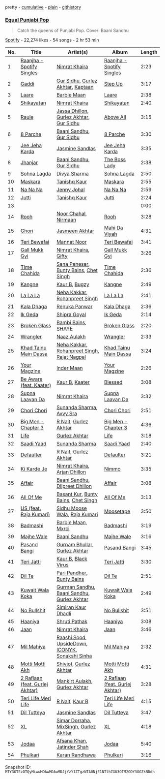 pretty - [cumulative](/playlists/cumulative/37i9dQZF1DWSElo6PPUdZk.md) - [plain](/playlists/plain/37i9dQZF1DWSElo6PPUdZk) - [githistory](https://github.githistory.xyz/mackorone/spotify-playlist-archive/blob/main/playlists/plain/37i9dQZF1DWSElo6PPUdZk)

### [Equal Punjabi Pop](https://open.spotify.com/playlist/37i9dQZF1DWSElo6PPUdZk)

> Catch the queens of Punjabi Pop\. Cover: Baani Sandhu

[Spotify](https://open.spotify.com/user/spotify) - 22,274 likes - 54 songs - 2 hr 53 min

| No. | Title | Artist(s) | Album | Length |
|---|---|---|---|---|
| 1 | [Raanjha \- Spotify Singles](https://open.spotify.com/track/2Xi2rN0Awghch9seTfDmge) | [Nimrat Khaira](https://open.spotify.com/artist/0ea0y5ZxnN5TbEDzNtx5Fk) | [Raanjha \- Spotify Singles](https://open.spotify.com/album/644jvb8ZYS8ySgtUrXM8T0) | 2:23 |
| 2 | [Gaddi](https://open.spotify.com/track/408tsYRN9p77OQvpWouhWj) | [Gur Sidhu](https://open.spotify.com/artist/0QntOArZgiNHoemAzwJPu5), [Gurlez Akhtar](https://open.spotify.com/artist/55kkrbuMkdzPGD7YGA6xrJ), [Kaptaan](https://open.spotify.com/artist/0F4kRjMBP6NrjpEBEoL0Xb) | [Step Up](https://open.spotify.com/album/3r4E0LF4sCrql6Z9TV7nNO) | 3:17 |
| 3 | [Laare](https://open.spotify.com/track/4L6h1muuapCakyu81caEVN) | [Barbie Maan](https://open.spotify.com/artist/0wsuu0i3CbgYaormvhnXat) | [Laare](https://open.spotify.com/album/0o667wDHfJ9lPRl3T1q7iw) | 2:38 |
| 4 | [Shikayatan](https://open.spotify.com/track/4M0gBdxmNHpFql2o3lre9t) | [Nimrat Khaira](https://open.spotify.com/artist/0ea0y5ZxnN5TbEDzNtx5Fk) | [Shikayatan](https://open.spotify.com/album/392bVyibCeU6hQJN494LoW) | 2:40 |
| 5 | [Raule](https://open.spotify.com/track/1IDO3YDXZEpBIT53R6QJSe) | [Jassa Dhillon](https://open.spotify.com/artist/2vJvM1hPBYqDoGBje0kRMd), [Gurlez Akhtar](https://open.spotify.com/artist/55kkrbuMkdzPGD7YGA6xrJ), [Gur Sidhu](https://open.spotify.com/artist/0QntOArZgiNHoemAzwJPu5) | [Above All](https://open.spotify.com/album/5MIukl4CU37RkKANzs0UbG) | 3:15 |
| 6 | [8 Parche](https://open.spotify.com/track/42ETKyApzUl8hTtytFAjen) | [Baani Sandhu](https://open.spotify.com/artist/3tDW6dCyLHiuOq5eKnHCW3), [Gur Sidhu](https://open.spotify.com/artist/0QntOArZgiNHoemAzwJPu5) | [8 Parche](https://open.spotify.com/album/5vMZWQdiqWB8iaeqnBfdRu) | 3:30 |
| 7 | [Jee Jeha Karda](https://open.spotify.com/track/71jkE3pPYmg8v0nrU8Mhn1) | [Jasmine Sandlas](https://open.spotify.com/artist/0mJDQBWytBhOh5JB1DOQ1c) | [Jee Jeha Karda](https://open.spotify.com/album/1xYMYWzzEYlV1yxpjDYojp) | 3:35 |
| 8 | [Jhanjar](https://open.spotify.com/track/5HOzhBs1Oos4eAadzqmjhy) | [Baani Sandhu](https://open.spotify.com/artist/3tDW6dCyLHiuOq5eKnHCW3), [Gur Sidhu](https://open.spotify.com/artist/0QntOArZgiNHoemAzwJPu5) | [The Boss Lady](https://open.spotify.com/album/6RIkd4UrDkJ1N0BUvtuhy3) | 2:38 |
| 9 | [Sohna Lagda](https://open.spotify.com/track/3DIHLEEI2qMVvUi7HNFUWF) | [Divya Sharma](https://open.spotify.com/artist/3Mwru9VTzxMpJQT6J85kEM) | [Sohna Lagda](https://open.spotify.com/album/50wVYIfIIi0TssIiqHcCxH) | 2:50 |
| 10 | [Maskara](https://open.spotify.com/track/2Ln1OxWuG3xTzWDl6DNcsy) | [Tanishq Kaur](https://open.spotify.com/artist/3WooYZ0DIopSIa80iyL16E) | [Maskara](https://open.spotify.com/album/3AGGLTvJpKLcOW6EdZMvuY) | 2:55 |
| 11 | [Na Na Na](https://open.spotify.com/track/6BXzT27RykmZwNSXDffi7j) | [Jenny Johal](https://open.spotify.com/artist/7wM3DMc1NCh9sjDrUf3QOd) | [Na Na Na](https://open.spotify.com/album/1uVZpHsFhGt48a5b8awBPm) | 2:59 |
| 12 | [Jutti](https://open.spotify.com/track/1SdkVBaXo4tplWhol6POlM) | [Tanishq Kaur](https://open.spotify.com/artist/3WooYZ0DIopSIa80iyL16E) | [Jutti](https://open.spotify.com/album/5kSBVzFYKKRpa1OX6yTErb) | 2:24 |
| 13 | [](https://open.spotify.com/track/3HhzqHPEN33a5UCKSfZpgi) | [](https://open.spotify.com/artist/0LyfQWJT6nXafLPZqxe9Of) | [](https://open.spotify.com/album/2jw92hf4mnISbYywvU3Anj) | 0:00 |
| 14 | [Rooh](https://open.spotify.com/track/2HuoVplD1lLM8WYUVDd3gE) | [Noor Chahal](https://open.spotify.com/artist/5nB8qMUrfdM3RTVIhLTmQK), [Nirmaan](https://open.spotify.com/artist/3yCmFr0jQ0hRoaEjpp7Clh) | [Rooh](https://open.spotify.com/album/5obWYzYO5TQJkIoWBx4OHG) | 3:28 |
| 15 | [Ghori](https://open.spotify.com/track/2NNBsoC80svL6FU8mIhn82) | [Jasmeen Akhtar](https://open.spotify.com/artist/26Nqjj62IAXWZJptGopt9C) | [Mahi Da Viyah](https://open.spotify.com/album/799pGvv7ev2JMIMMy8GJCR) | 4:31 |
| 16 | [Teri Bewafai](https://open.spotify.com/track/67Wsd3HufSj49oZFz1cX11) | [Mannat Noor](https://open.spotify.com/artist/0TxBLummgAxRkxn21HrLDp) | [Teri Bewafai](https://open.spotify.com/album/32GB0B0w1MC5qOfU9jwzBi) | 3:41 |
| 17 | [Gall Mukk Gyi](https://open.spotify.com/track/3DWcDfFX2Hb8oNTD4i67yv) | [Nimrat Khaira](https://open.spotify.com/artist/0ea0y5ZxnN5TbEDzNtx5Fk), [Gifty](https://open.spotify.com/artist/5EI0jTvbMGykhnuTBXGQUQ) | [Gall Mukk Gyi](https://open.spotify.com/album/5rJH6PsvkyknJrB7EnmaxR) | 3:26 |
| 18 | [Time Chahida](https://open.spotify.com/track/4NiXbLYDwnA93pAxOO9fw2) | [Sana Panesar](https://open.spotify.com/artist/6tOoWveZi0RsecgXm6cxKf), [Bunty Bains](https://open.spotify.com/artist/4eHycMGKslAXJLcLO4F82x), [Chet Singh](https://open.spotify.com/artist/5aWkTGq5O45ES0fDFmN1Wv) | [Time Chahida](https://open.spotify.com/album/57YtSUNY9HmiA7aJIhnxLi) | 2:36 |
| 19 | [Kangne](https://open.spotify.com/track/6IF6djka6tJw6Eshve4PIw) | [Kaur B](https://open.spotify.com/artist/43iOhUGMAnS6QbPEUYqkpg), [Bugzy](https://open.spotify.com/artist/4bRpEJ8GG67U3heboTulwI) | [Kangne](https://open.spotify.com/album/5OYsNcPXF0WdYSgJB0zVMp) | 2:49 |
| 20 | [La La La](https://open.spotify.com/track/6dMm31vV30QYSLwpcTPznv) | [Neha Kakkar](https://open.spotify.com/artist/5f4QpKfy7ptCHwTqspnSJI), [Rohanpreet Singh](https://open.spotify.com/artist/0oZUBBe32WUJY1WjGzYEG8) | [La La La](https://open.spotify.com/album/4HLctn0Rgefl2sMIYF0XUU) | 2:41 |
| 21 | [Kala Dhaga](https://open.spotify.com/track/1D7hlxCIxeKvBYUVKTa1P9) | [Renuka Panwar](https://open.spotify.com/artist/2wDTo0nO2ZKJN7VUeGmuyg) | [Kala Dhaga](https://open.spotify.com/album/6vHA6JUcG1QvLcZzRJKRiV) | 2:36 |
| 22 | [Ik Geda](https://open.spotify.com/track/5kJVxhYjXnMaY41pzxAGSw) | [Shipra Goyal](https://open.spotify.com/artist/7gOZcXPfLtLbFgUyHGV7cZ) | [Ik Geda](https://open.spotify.com/album/1zvbkv7kQqID6FoSADfVqv) | 2:14 |
| 23 | [Broken Glass](https://open.spotify.com/track/2c8Zm8l8xL2MIscCLrgHNA) | [Bambi Bains](https://open.spotify.com/artist/2HspNtajToyPB9hjki4CVV), [SHAYE](https://open.spotify.com/artist/5bPXhWvQooHOtG2BpoK6Da) | [Broken Glass](https://open.spotify.com/album/1BtsJ1KnKpCjoTYud3z7EU) | 2:20 |
| 24 | [Wrangler](https://open.spotify.com/track/22J4nmeDNKv8OlaFaqgfpr) | [Naaz Aulakh](https://open.spotify.com/artist/4IM8q4PhjHwrBOdITz0eRi) | [Wrangler](https://open.spotify.com/album/2HRm4krnpq1ZuZc9tInKya) | 2:33 |
| 25 | [Khad Tainu Main Dassa](https://open.spotify.com/track/38SHGnYLRMQJ7MzaU6fkCl) | [Neha Kakkar](https://open.spotify.com/artist/5f4QpKfy7ptCHwTqspnSJI), [Rohanpreet Singh](https://open.spotify.com/artist/0oZUBBe32WUJY1WjGzYEG8), [Rajat Nagpal](https://open.spotify.com/artist/4yxICw7joYAxRI2sTRldLB) | [Khad Tainu Main Dassa](https://open.spotify.com/album/2bN1Z69PB8VSh7K9Omt6By) | 3:24 |
| 26 | [Your Magzine](https://open.spotify.com/track/2jF4EIZ3pznUSAhZt5S2fg) | [Inder Maan](https://open.spotify.com/artist/60YDSyRYFWWvHxmWzqcTvK) | [Your Magzine](https://open.spotify.com/album/3i4t9JHuih70k2K0UfbWK5) | 2:26 |
| 27 | [Be Aware \(feat\. Kaater\)](https://open.spotify.com/track/63y0bDChOJ5rSd7PsxvTun) | [Kaur B](https://open.spotify.com/artist/43iOhUGMAnS6QbPEUYqkpg), [Kaater](https://open.spotify.com/artist/12bMjwsp9WCkVM3kscRAUE) | [Blessed](https://open.spotify.com/album/15c0xFkzJnqo87cqR5sOyu) | 3:08 |
| 28 | [Supna Laavan Da](https://open.spotify.com/track/3tXRp4vdz8lFQNI3r2RAFM) | [Nimrat Khaira](https://open.spotify.com/artist/0ea0y5ZxnN5TbEDzNtx5Fk) | [Supna Laavan Da](https://open.spotify.com/album/1QYyTRzohDG1fi1eUQzOGZ) | 3:32 |
| 29 | [Chori Chori](https://open.spotify.com/track/0XJxjocvgG75ixFM66qxuv) | [Sunanda Sharma](https://open.spotify.com/artist/7AKO4PWJ6ToZVUfA5xmsIY), [Avvy Sra](https://open.spotify.com/artist/4qjiRRFcM4WZ0aJ3IHdWPN) | [Chori Chori](https://open.spotify.com/album/1kBvmOFJyTfZTg4cfGHSUS) | 2:51 |
| 30 | [Big Men \- Chapter 3](https://open.spotify.com/track/2Gz1W4urkGIDOxAdbVP6Lm) | [R Nait](https://open.spotify.com/artist/4buk1Dwc5ynSnOGVeMJOON), [Gurlez Akhtar](https://open.spotify.com/artist/55kkrbuMkdzPGD7YGA6xrJ) | [Big Men \- Chapter 3](https://open.spotify.com/album/69sDC46O5neuNkAYRklSuq) | 4:36 |
| 31 | [Life](https://open.spotify.com/track/2W1iYW6m4hW9EOApubE9Tf) | [Gurlez Akhtar](https://open.spotify.com/artist/55kkrbuMkdzPGD7YGA6xrJ) | [Life](https://open.spotify.com/album/6ezeADqN6YlvTaG5w5Cmv5) | 3:18 |
| 32 | [Saadi Yaad](https://open.spotify.com/track/2lQKUDOOg4TELqOacnHwDt) | [Sunanda Sharma](https://open.spotify.com/artist/7AKO4PWJ6ToZVUfA5xmsIY) | [Saadi Yaad](https://open.spotify.com/album/4y0IjnVoYUKqJIr2uhtff6) | 2:40 |
| 33 | [Defaulter](https://open.spotify.com/track/260lfDzVnZHXmIXIvKUNVz) | [R Nait](https://open.spotify.com/artist/4buk1Dwc5ynSnOGVeMJOON), [Gurlez Akhtar](https://open.spotify.com/artist/55kkrbuMkdzPGD7YGA6xrJ) | [Defaulter](https://open.spotify.com/album/4iGipyYHimj6ZMsAzkhQDQ) | 3:21 |
| 34 | [Ki Karde Je](https://open.spotify.com/track/0NFkqpzm3kisw9cG8I36Cy) | [Nimrat Khaira](https://open.spotify.com/artist/0ea0y5ZxnN5TbEDzNtx5Fk), [Arjan Dhillon](https://open.spotify.com/artist/64DvMieEUCdrYKmEIhDt8G) | [Nimmo](https://open.spotify.com/album/6npMtWLVcknfO4NdtIX41K) | 3:35 |
| 35 | [Affair](https://open.spotify.com/track/21SBUUtRtPK2x2OLmZCKTP) | [Baani Sandhu](https://open.spotify.com/artist/3tDW6dCyLHiuOq5eKnHCW3), [Dilpreet Dhillon](https://open.spotify.com/artist/5CGQa62CAweD76eHlDmp1m) | [Affair](https://open.spotify.com/album/4ubZpOzmJp9haVbf9F97hy) | 3:08 |
| 36 | [All Of Me](https://open.spotify.com/track/0A2zRkxaVs0pBEphesliW9) | [Basant Kur](https://open.spotify.com/artist/3G2Xtfb5jyShZFe4Xz67y7), [Bunty Bains](https://open.spotify.com/artist/4eHycMGKslAXJLcLO4F82x), [Chet Singh](https://open.spotify.com/artist/5aWkTGq5O45ES0fDFmN1Wv) | [All Of Me](https://open.spotify.com/album/7HWwodmqi6yfhLjwCrwAl3) | 3:13 |
| 37 | [US \(feat\. Raja Kumari\)](https://open.spotify.com/track/36cqlmc53NqlEUqPJdgUOx) | [Sidhu Moose Wala](https://open.spotify.com/artist/4PULA4EFzYTrxYvOVlwpiQ), [Raja Kumari](https://open.spotify.com/artist/5cBFMoMgcAt03YL2r0tS25) | [Moosetape](https://open.spotify.com/album/45ZIondgVoMB84MQQaUo9T) | 3:50 |
| 38 | [Badmashi](https://open.spotify.com/track/3KlknP4eEYwQBpROyQ8EbP) | [Barbie Maan](https://open.spotify.com/artist/0wsuu0i3CbgYaormvhnXat), [Mxrci](https://open.spotify.com/artist/5Us2dsq4VHlfLbKOrskg7K) | [Badmashi](https://open.spotify.com/album/09u7AjthFXfvIKBVoRG4MM) | 3:19 |
| 39 | [Majhe Wale](https://open.spotify.com/track/6w3Ci44LBc9RlJcjy1QYow) | [Baani Sandhu](https://open.spotify.com/artist/3tDW6dCyLHiuOq5eKnHCW3) | [Majhe Wale](https://open.spotify.com/album/6C7vkwRhZtDvmiNokK2v5z) | 3:16 |
| 40 | [Pasand Bangi](https://open.spotify.com/track/0PQkxMXbAWaqRZfdLxeamN) | [Gurnam Bhullar](https://open.spotify.com/artist/45LSiycLy1JsWUMObvPvpX), [Gurlez Akhtar](https://open.spotify.com/artist/55kkrbuMkdzPGD7YGA6xrJ) | [Pasand Bangi](https://open.spotify.com/album/2PJPQ8mRBTPVOreuUDTJ2X) | 3:45 |
| 41 | [Teri Jatti](https://open.spotify.com/track/0teB0ISjZA5hgT0AcxCSqg) | [Kaur B](https://open.spotify.com/artist/43iOhUGMAnS6QbPEUYqkpg), [Black Virus](https://open.spotify.com/artist/3baDngVJ6Eof0PzTWf42lU) | [Teri Jatti](https://open.spotify.com/album/4AgxwN2tyjQzkgnsi7SMSr) | 3:30 |
| 42 | [Dil Te](https://open.spotify.com/track/2UPFPN46lpcpZCSCrPVjad) | [Pari Pandher](https://open.spotify.com/artist/5FacpiPeQOaDKcKXm1UcyA), [Bunty Bains](https://open.spotify.com/artist/4eHycMGKslAXJLcLO4F82x) | [Dil Te](https://open.spotify.com/album/7ymbaDDS8DT9ObivkZ5bco) | 2:51 |
| 43 | [Kuwait Wala Koka](https://open.spotify.com/track/6rqCGWzwW10e370MIA4lWW) | [Gurman Sandhu](https://open.spotify.com/artist/5ugj60Brzgzl1h08AjGlKN), [Baani Sandhu](https://open.spotify.com/artist/3tDW6dCyLHiuOq5eKnHCW3), [Gurlez Akhtar](https://open.spotify.com/artist/55kkrbuMkdzPGD7YGA6xrJ) | [Kuwait Wala Koka](https://open.spotify.com/album/5Gst6VK89e4LeTHOT0CvAQ) | 2:49 |
| 44 | [No Bullshit](https://open.spotify.com/track/4pHNcvzZ5lnCJCJzxfFBZn) | [Simiran Kaur Dhadli](https://open.spotify.com/artist/6HDjrqj5bbSESYOj89PtP9) | [No Bullshit](https://open.spotify.com/album/1FjzgqFWa03yqQ46NKOeSS) | 3:51 |
| 45 | [Haaniya](https://open.spotify.com/track/01rsvFmtiW3Cr5oMW1RA9m) | [Shruti Pathak](https://open.spotify.com/artist/3wZBspj86lRk2XLf4gfnSE) | [Haaniya](https://open.spotify.com/album/6EMMY5bwElZSSlwzw8XNA7) | 3:08 |
| 46 | [Jaan](https://open.spotify.com/track/3WYzyafR47qwO5w2UtzFv9) | [Nimrat Khaira](https://open.spotify.com/artist/0ea0y5ZxnN5TbEDzNtx5Fk) | [Jaan](https://open.spotify.com/album/6BjpagtcyuPWjTAPxzPHNv) | 3:46 |
| 47 | [Mil Mahiya](https://open.spotify.com/track/0Jed0U2VlUbQCrQwwexzaf) | [Raashi Sood](https://open.spotify.com/artist/0ZEiDnkNsdY6IXWUjWuBU2), [UpsideDown](https://open.spotify.com/artist/0Vjwka9dESqFMtbXD1phDu), [ICONYK](https://open.spotify.com/artist/53jFDJeDG6WGvjeiuw8RAE), [Sonakshi Sinha](https://open.spotify.com/artist/7Bs820pxTkAddFJ3O6WhKi) | [Mil Mahiya](https://open.spotify.com/album/4Ornr7ayLqytC7uxcof214) | 2:32 |
| 48 | [Motti Motti Akh](https://open.spotify.com/track/0v3H1kONrK6OKwE1elBYhZ) | [Shivjot](https://open.spotify.com/artist/1CluO4PWr2z45POcQ92ZPs), [Gurlez Akhtar](https://open.spotify.com/artist/55kkrbuMkdzPGD7YGA6xrJ) | [Motti Motti Akh](https://open.spotify.com/album/54Ae2VjBhWonYo029f32Rb) | 4:31 |
| 49 | [2 Raflaan \(feat\. Gurlej Akhtar\)](https://open.spotify.com/track/76TcsS8szd8ZQjwnz78xg9) | [Mankirt Aulakh](https://open.spotify.com/artist/3uHUKCspaCzAab9A3LlGAr), [Gurlez Akhtar](https://open.spotify.com/artist/55kkrbuMkdzPGD7YGA6xrJ) | [2 Raflaan \(feat\. Gurlej Akhtar\)](https://open.spotify.com/album/7GU2LBCmdNCMJzLTxuPAiR) | 3:28 |
| 50 | [Teri Life Meri Life](https://open.spotify.com/track/7jdPeLhBFX1hfWeTIpuQpP) | [R Nait](https://open.spotify.com/artist/4buk1Dwc5ynSnOGVeMJOON), [Kaur B](https://open.spotify.com/artist/43iOhUGMAnS6QbPEUYqkpg) | [Teri Life Meri Life](https://open.spotify.com/album/0hoQ82I5Q8Qi2NUnYSbpim) | 4:15 |
| 51 | [Dil Tutteya](https://open.spotify.com/track/48IF4LGpBuSitHqaiPua95) | [Jasmine Sandlas](https://open.spotify.com/artist/0mJDQBWytBhOh5JB1DOQ1c) | [Dil Tutteya](https://open.spotify.com/album/0VT9ERykGHCBKSn2eqbFAg) | 3:47 |
| 52 | [XL](https://open.spotify.com/track/4yZzVCseQLtDE22MKGUWM2) | [Simar Dorraha](https://open.spotify.com/artist/51awvxzfYz80ygO4RQpTte), [MixSingh](https://open.spotify.com/artist/05dG9pMLRWenxzvSmefE6U), [Gurlez Akhtar](https://open.spotify.com/artist/55kkrbuMkdzPGD7YGA6xrJ) | [XL](https://open.spotify.com/album/3y6GVmi0H1okw1pXQ1zdm1) | 4:18 |
| 53 | [Jodaa](https://open.spotify.com/track/7t8oWuQ4zBK4Sq5tO2HQCq) | [Afsana Khan](https://open.spotify.com/artist/4z0z82pXirH1TrygipQlOo), [Jatinder Shah](https://open.spotify.com/artist/4vGVzTMuXsO1vb5YA8vKEr) | [Jodaa](https://open.spotify.com/album/3yCf6sKeJ0ACymcdGX0vJB) | 5:40 |
| 54 | [Phulkari](https://open.spotify.com/track/1f660M0jwz7F4qlDjTSLmO) | [Karan Randhawa](https://open.spotify.com/artist/3mnR9SJ3hfV6EcrGKH44H9) | [Phulkari](https://open.spotify.com/album/3skDjGnv85nUKxVQknCk2B) | 3:16 |

Snapshot ID: `MTY3OTEzOTQyMiwwMDAwMDAwMDJjYzY1ZTgzNTA0NjE1NTlhZGU3OTM2ODY3OGZkNDdh`
